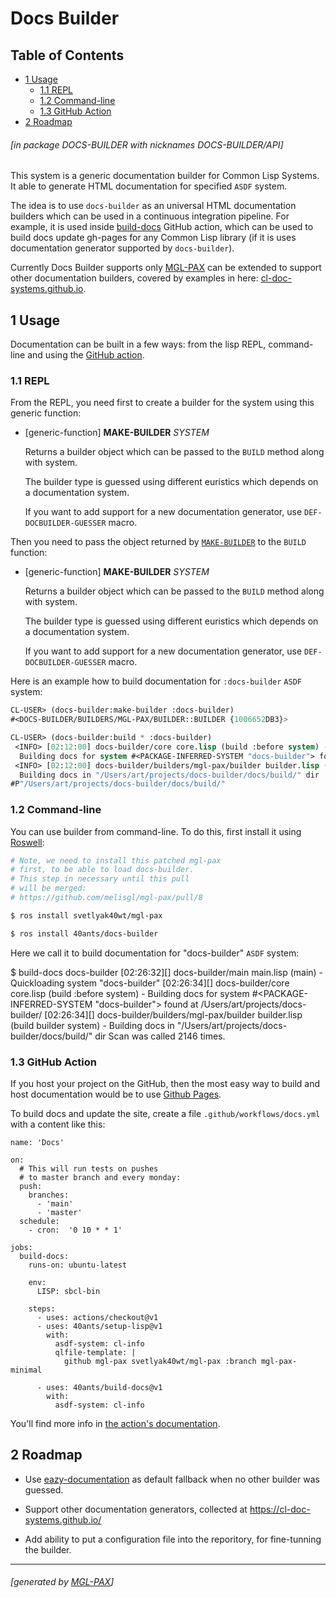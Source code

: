 <a id='x-28DOCS-BUILDER-3A-40INDEX-20MGL-PAX-MINIMAL-3ASECTION-29'></a>

# Docs Builder

## Table of Contents

- [1 Usage][7943]
    - [1.1 REPL][7dd8]
    - [1.2 Command-line][b9c9]
    - [1.3 GitHub Action][89ff]
- [2 Roadmap][ac42]

###### \[in package DOCS-BUILDER with nicknames DOCS-BUILDER/API\]
This system is a generic documentation builder for Common Lisp Systems.
It able to generate HTML documentation for specified `ASDF` system.

The idea is to use `docs-builder` as an universal HTML documentation builders
which can be used in a continuous integration pipeline. For example, it is
used inside [build-docs](https://40ants.com/build-docs) GitHub action, which can be
used to build docs update gh-pages for any Common Lisp library (if it is uses
documentation generator supported by `docs-builder`).

Currently Docs Builder supports only [MGL-PAX](https://github.com/melisgl/mgl-pax)
can be extended to support other documentation builders, covered by examples in here:
[cl-doc-systems.github.io](https://cl-doc-systems.github.io/).

<a id='x-28DOCS-BUILDER-3A-40USAGE-20MGL-PAX-MINIMAL-3ASECTION-29'></a>

## 1 Usage

Documentation can be built in a few ways: from the lisp REPL, command-line and
using the [GitHub action](https://40ants.com/build-docs).

<a id='x-28DOCS-BUILDER-3A-40REPL-USAGE-20MGL-PAX-MINIMAL-3ASECTION-29'></a>

### 1.1 REPL

From the REPL, you need first to create a builder for the system using this generic function:

<a id='x-28DOCS-BUILDER-3AMAKE-BUILDER-20GENERIC-FUNCTION-29'></a>

- [generic-function] **MAKE-BUILDER** *SYSTEM*

    Returns a builder object which can be passed to the `BUILD` method along with system.
    
    The builder type is guessed using different euristics which depends on a documentation system.
    
    If you want to add support for a new documentation generator, use `DEF-DOCBUILDER-GUESSER` macro.

Then you need to pass the object returned by [`MAKE-BUILDER`][b9dd] to the `BUILD` function:

<a id='x-28DOCS-BUILDER-3AMAKE-BUILDER-20GENERIC-FUNCTION-29'></a>

- [generic-function] **MAKE-BUILDER** *SYSTEM*

    Returns a builder object which can be passed to the `BUILD` method along with system.
    
    The builder type is guessed using different euristics which depends on a documentation system.
    
    If you want to add support for a new documentation generator, use `DEF-DOCBUILDER-GUESSER` macro.

Here is an example how to build documentation for `:docs-builder` `ASDF` system:

```lisp
CL-USER> (docs-builder:make-builder :docs-builder)
#<DOCS-BUILDER/BUILDERS/MGL-PAX/BUILDER::BUILDER {1006652DB3}>

CL-USER> (docs-builder:build * :docs-builder)
 <INFO> [02:12:00] docs-builder/core core.lisp (build :before system) -
  Building docs for system #<PACKAGE-INFERRED-SYSTEM "docs-builder"> found at /Users/art/projects/docs-builder/
 <INFO> [02:12:00] docs-builder/builders/mgl-pax/builder builder.lisp (build builder system) -
  Building docs in "/Users/art/projects/docs-builder/docs/build/" dir
#P"/Users/art/projects/docs-builder/docs/build/"
```


<a id='x-28DOCS-BUILDER-3A-40COMMAND-LINE-USAGE-20MGL-PAX-MINIMAL-3ASECTION-29'></a>

### 1.2 Command-line

You can use builder from command-line. To do this, first install it using [Roswell](https://github.com/roswell/roswell):

```bash
# Note, we need to install this patched mgl-pax
# first, to be able to load docs-builder.
# This step in necessary until this pull
# will be merged:
# https://github.com/melisgl/mgl-pax/pull/8

$ ros install svetlyak40wt/mgl-pax

$ ros install 40ants/docs-builder
```

Here we call it to build documentation for "docs-builder" `ASDF` system:

$ build-docs docs-builder
 <INFO> [02:26:32][] docs-builder/main main.lisp (main) -
  Quickloading system "docs-builder"
 <INFO> [02:26:34][] docs-builder/core core.lisp (build :before system) -
  Building docs for system #<PACKAGE-INFERRED-SYSTEM "docs-builder"> found at /Users/art/projects/docs-builder/
 <INFO> [02:26:34][] docs-builder/builders/mgl-pax/builder builder.lisp (build builder system) -
  Building docs in "/Users/art/projects/docs-builder/docs/build/" dir
Scan was called 2146 times.

<a id='x-28DOCS-BUILDER-3A-40GITHUB-ACTION-USAGE-20MGL-PAX-MINIMAL-3ASECTION-29'></a>

### 1.3 GitHub Action

If you host your project on the GitHub, then the most easy way to build and host documentation
would be to use [Github Pages](https://pages.github.com/).

To build docs and update the site, create a file `.github/workflows/docs.yml` with a content like this:

```
name: 'Docs'

on:
  # This will run tests on pushes
  # to master branch and every monday:
  push:
    branches:
      - 'main'
      - 'master'
  schedule:
    - cron:  '0 10 * * 1'

jobs:
  build-docs:
    runs-on: ubuntu-latest
    
    env:
      LISP: sbcl-bin

    steps:
      - uses: actions/checkout@v1
      - uses: 40ants/setup-lisp@v1
        with:
          asdf-system: cl-info
          qlfile-template: |
            github mgl-pax svetlyak40wt/mgl-pax :branch mgl-pax-minimal
      
      - uses: 40ants/build-docs@v1
        with:
          asdf-system: cl-info
```

You'll find more info in [the action's documentation](https://40ants.com/build-docs).

<a id='x-28DOCS-BUILDER-3A-40ROADMAP-20MGL-PAX-MINIMAL-3ASECTION-29'></a>

## 2 Roadmap

- Use [eazy-documentation](https://guicho271828.github.io/eazy-documentation/) as default fallback
  when no other builder was guessed.

- Support other documentation generators, collected at https://cl-doc-systems.github.io/

- Add ability to put a configuration file into the reporitory, for fine-tunning the builder.


  [7943]: #x-28DOCS-BUILDER-3A-40USAGE-20MGL-PAX-MINIMAL-3ASECTION-29 "Usage"
  [7dd8]: #x-28DOCS-BUILDER-3A-40REPL-USAGE-20MGL-PAX-MINIMAL-3ASECTION-29 "REPL"
  [89ff]: #x-28DOCS-BUILDER-3A-40GITHUB-ACTION-USAGE-20MGL-PAX-MINIMAL-3ASECTION-29 "GitHub Action"
  [ac42]: #x-28DOCS-BUILDER-3A-40ROADMAP-20MGL-PAX-MINIMAL-3ASECTION-29 "Roadmap"
  [b9c9]: #x-28DOCS-BUILDER-3A-40COMMAND-LINE-USAGE-20MGL-PAX-MINIMAL-3ASECTION-29 "Command-line"
  [b9dd]: #x-28DOCS-BUILDER-3AMAKE-BUILDER-20GENERIC-FUNCTION-29 "(DOCS-BUILDER:MAKE-BUILDER GENERIC-FUNCTION)"

* * *
###### \[generated by [MGL-PAX](https://github.com/melisgl/mgl-pax)\]
